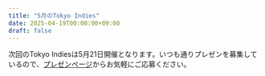 ```yaml
---
title: "5月のTokyo Indies"
date: 2025-04-19T00:00:00+09:00
draft: false
---
```


次回のTokyo Indiesは5月21日開催となります。いつも通りプレゼンを募集しているので、[プレゼンページ](/present)からお気軽にご応募ください。

